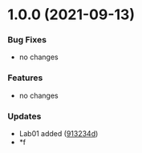 # 1.0.0 (2021-09-13)


### Bug Fixes

* no changes


### Features

* no changes

### Updates

* Lab01 added ([913234d](https://github.com/1032183649/InfBezLabs/tree/main/Lab01))
* *f

